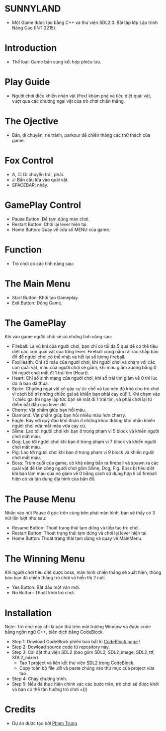 # SUNNYLAND
* Một Game được tạo bằng C++ và thư viện SDL2.0. Bài tập lớp Lập trình Nâng Cao (INT 2215).
# Introduction
* Thể loại: Game bắn súng kết hợp phiêu lưu.
# Play Guide
* Người chơi điều khiển nhân vật (Fox) khám phá và tiêu diệt quái vật, vượt qua các chướng ngại vật của trò chơi chiến thắng.
# The Ojective 
* Bắn, di chuyển, né tránh, parkour để chiến thắng các thử thách của game.
# Fox Control
* A, D: Di chuyển trái, phải.
* J: Bắn cầu lửa vào quái vật. 
* SPACEBAR: nhảy.
# GamePlay Control 
* Pause Button: Để tạm dừng màn chơi.
* Restart Button: Chơi lại lever hiện tại.
* Home Button: Quay về cửa sổ MENU của game.
# Function
* Trò chơi có các tính năng sau:
# The Main Menu
* Start Button: Khởi tạo Gameplay.
* Exit Button: Đóng Game.
# The GamePlay
 Khi vào game người chơi sẽ có những tính năng sau:
* Fireball: Là vũ khí của người chơi, bạn chỉ có tối đa 5 quả để có thể tiêu diệt các con quái vật của từng lever. Fireball cũng nằm rải rác khắp bản đồ để người chơi có thể nhặt và hồi lại số lượng fireball.
* FoxHealth: Chỉ số máu của người chơi, khi người chơi va chạm với các con quái vật, máu của người chơi sẽ giảm, khi máu giảm xuống bằng 0 thì người chơi mất đi 1 trái tim (Heart).
* Heart: Chỉ số sinh mạng của người chơi, khi số trái tim giảm về 0 thì lúc đó là bạn đã thua.
* Spike: Chướng ngại vật sẽ gây sự ức chế và tạo nên độ khó cho trò chơi vì cách bố trí những chiếc gai sẽ khiến bạn phải cay cú!!!!. Khi chạm vào 1 chiếc gai thì ngay lập tức bạn sẽ mất đi 1 trái tim, và phải chơi lại từ điểm bắt đầu của lever đó.
* Cherry: Vật phẩm giúp bạn hồi máu.
* Diamond: Vật phẩm giúp bạn hồi nhiều máu hơn cherry.
* Eagle: Bay với quỹ đạo khó đoán ở những khúc đường khó nhằn khiến người chơi vừa mất máu vừa cay cú.
* Slime: Lao tới người chơi khi bạn ở trong phạm vi 5 block và khiến người chơi mất máu.
* Dog: Lao tới người chơi khi bạn ở trong phạm vi 7 block và khiến người chơi mất máu.
* Pig: Lao tới người chơi khi bạn ở trong phạm vi 9 block và khiến người chơi mất máu.
* Boss: Trùm cuối của game, có khả năng bắn ra fireball và spawn ra các quái vật để tấn công người chơi gồm Slime, Dog, Pig.
        Boss bị tiêu diệt khi bạn làm máu của nó giảm về 0 bằng cách sử dụng hợp lí số fireball hiện có và tận dụng địa hình của bản đồ.
# The Pause Menu
Nhấn vào nút Pause ở góc trên cùng bên phải màn hình, bạn sẽ thấy có 3 nút lần lượt như sau:
* Resume Button: Thoát trạng thái tạm dừng và tiếp tục trò chơi.
* Restart Button: Thoát trạng thái tạm dừng và chơi lại lever hiện tại.
* Home Button: Thoát trạng thái tạm dừng và quay về MainMenu.
# The Winning Menu
Khi người chơi tiêu diệt được boss, màn hình chiến thắng sẽ xuất hiện, thông báo bạn đã chiến thắng trò chơi và hiển thị 2 nút:
* Yes Button: Bắt đầu một ván mới.
* No Button: Thoát khỏi trò chơi.
# Installation
Note: Trò chơi này chỉ là bản thử trên môi trường Window và được code bằng ngôn ngữ C++, biên dịch bằng CodeBlock.
* Step 1: Dowload CodeBlock phiên bản bất kì [CodeBlock page](https://www.codeblocks.org/).\
* Step 2: Dowload source code từ repository này.
* Step 3: Cài đặt thư viện SDL2 (bao gồm SDL2, SDL2_image, SDL2_ttf, SDL2_mixer).
  * Tạo 1 project và liên kết thư viện SDL2 trong CodeBlock.
  * Copy toàn bộ file .dll và paste chúng vào thư mục của project vừa tạo.
* Step 4: Chạy chương trình.
* Step 5: Nếu đã thực hiện chính xác các bước trên, trò chơi sẽ được khởi và bạn có thể tận hưởng trò chơi =)))
# Credits
* Dự án được tạo bời [Phạm Trung ](https://github.com/KineBeo)

